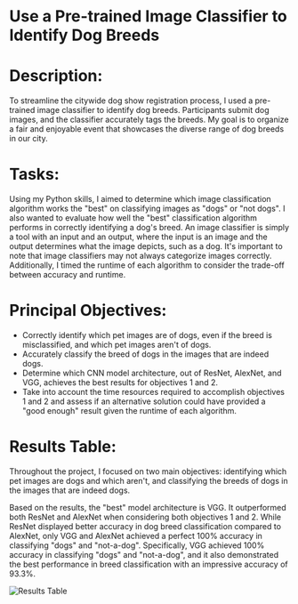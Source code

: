 # Use a Pre-trained Image Classifier to Identify Dog Breeds

# Description:
To streamline the citywide dog show registration process, I used a pre-trained image classifier to identify dog breeds. Participants submit dog images, and the classifier accurately tags the breeds. My goal is to organize a fair and enjoyable event that showcases the diverse range of dog breeds in our city.

# Tasks:
Using my Python skills, I aimed to determine which image classification algorithm works the "best" on classifying images as "dogs" or "not dogs". I also wanted to evaluate how well the "best" classification algorithm performs in correctly identifying a dog's breed. An image classifier is simply a tool with an input and an output, where the input is an image and the output determines what the image depicts, such as a dog. It's important to note that image classifiers may not always categorize images correctly. Additionally, I timed the runtime of each algorithm to consider the trade-off between accuracy and runtime.

# Principal Objectives:
- Correctly identify which pet images are of dogs, even if the breed is misclassified, and which pet images aren't of dogs.
- Accurately classify the breed of dogs in the images that are indeed dogs.
- Determine which CNN model architecture, out of ResNet, AlexNet, and VGG, achieves the best results for objectives 1 and 2.
- Take into account the time resources required to accomplish objectives 1 and 2 and assess if an alternative solution could have provided a "good enough" result given the runtime of each algorithm.


# Results Table:
Throughout the project, I focused on two main objectives: identifying which pet images are dogs and which aren't, and classifying the breeds of dogs in the images that are indeed dogs.

Based on the results, the "best" model architecture is VGG. It outperformed both ResNet and AlexNet when considering both objectives 1 and 2. While ResNet displayed better accuracy in dog breed classification compared to AlexNet, only VGG and AlexNet achieved a perfect 100% accuracy in classifying "dogs" and "not-a-dog". Specifically, VGG achieved 100% accuracy in classifying "dogs" and "not-a-dog", and it also demonstrated the best performance in breed classification with an impressive accuracy of 93.3%.


![Results Table](https://github.com/Haila-Abdullah/Use-a-Pre-trained-Image-Classifier-to-Identify-Dog-Breeds/blob/main/%D9%84%D9%82%D8%B7%D8%A9%20%D8%B4%D8%A7%D8%B4%D8%A9%202024-07-12%20152618.png)
